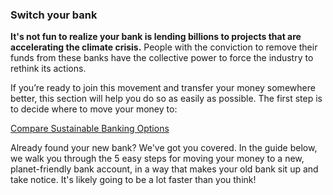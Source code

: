 ### Switch your bank

**It's not fun to realize your bank is lending billions to projects that are accelerating the climate crisis.** People with the conviction to remove their funds from these banks have the collective power to force the industry to rethink its actions.

If you’re ready to join this movement and transfer your money somewhere better, this section will help you do so as easily as possible. The first step is to decide where to move your money to:

<p class="text-center py-2">
    <a class="button-green w-auto inline-block no-underline" href="https://bank.green/sustainable-eco-banks"><span class="text-white no-underline">Compare Sustainable Banking Options</span></a>
</p>

Already found your new bank? We've got you covered. In the guide below, we walk you through the 5 easy steps for moving your money to a new, planet-friendly bank account, in a way that makes your old bank sit up and take notice. It's likely going to be a lot faster than you think!
